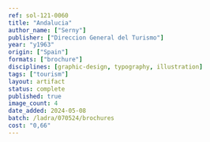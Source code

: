 ```yaml
---
ref: sol-121-0060
title: "Andalucia"
author_name: ["Serny"]
publisher: ["Direccion General del Turismo"]
year: "y1963"
origin: ["Spain"]
formats: ["brochure"]
disciplines: [graphic-design, typography, illustration]
tags: ["tourism"]
layout: artifact
status: complete
published: true
image_count: 4
date_added: 2024-05-08
batch: /ladra/070524/brochures
cost: "0,66"
---
```

